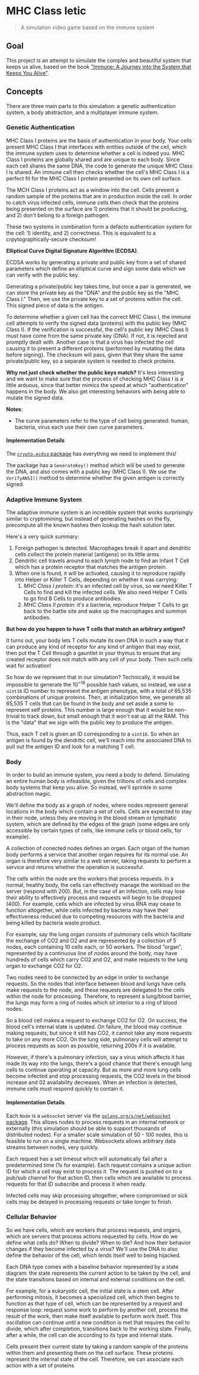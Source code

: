 # MHC Class Ietic
> A simulation video game based on the immune system

## Goal
This project is an attempt to simulate the complex and beautiful system that 
keeps us alive, based on the book ["Immune: A Journey into the System that
Keeps You Alive"](https://www.philippdettmer.net/immune).

## Concepts
There are three main parts to this simulation: a genetic authentication 
system, a body abstraction, and a multiplayer immune system.

### Genetic Authentication
MHC Class I proteins are the basis of authentication in your body. Your cells
present MHC Class I that interfaces with entities outside of the cell, which the
immune system uses to determine whether a cell is indeed you. MHC Class I
proteins are globally shared and are unique to each body. Since each cell shares
the same DNA, the code to generate the unique MHC Class I is shared. An immune
cell then checks whether the cell's MHC Class I is a perfect fit for the MHC
Class I protein presented on its own cell surface.

The MCH Class I proteins act as a window into the cell. Cells present a random
sample of the proteins that are in production inside the cell. In order to catch
virus infected cells, immune cells then check that the proteins being presented
on the surface are 1) proteins that it should be producing, and 2) don't belong
to a foreign pathogen.

These two systems in combination form a defacto authentication system for the
cell: 1) identity, and 2) correctness. This is equivalent to a
crpytographically-secure checksum!

**Elliptical Curve Digital Signature Algorithm (ECDSA)**.

ECDSA works by generating a private and public key from a set of shared
parameters which define an elliptical curve and sign some data which we can
verify with the public key.

Generating a private/public key takes time, but once a pair is generated,
we can store the private key as the "DNA" and the public key as the
"MHC Class I." Then, we use the private key to a set of proteins within the
cell. This signed piece of data is the antigen.

To determine whether a given cell has the correct MHC Class I, the immune cell 
attempts to verify the signed data (proteins) with the public key
(MHC Class I). If the verification is successful, the cell's public key
(MHC Class I) must have come from the same private key (DNA). If not, it is
rejected and promptly dealt with. Another case is that a virus has infected the
cell causing it to present a different proteins (performed by mutating the
data before signing). The checksum will pass, given that they share the same
private/public key, so a separate system is needed to check proteins.

**Why not just check whether the public keys match?**
It's less interesting and we want to make sure that the process of checking
MHC Class I is a little arduous, since that better mimics the speed at which
"authentication" happens in the body. We also get interesting behaviors
with being able to mutate the signed data.

**Notes**:

- The curve parameters refer to the type of cell being generated: human,
bacteria, virus each use their own curve parameters. 


#### Implementation Details
The [`crypto.ecdsa` package](https://pkg.go.dev/crypto/ecdsa) has everything we
need to implement this!

The package has a `GenerateKey()` method which will be used to generate the
DNA, and also comes with a public key (MHC Class I). We use the `VerifyANSI()`
method to determine whether the given antigen is correctly signed.

### Adaptive Immune System

The adaptive immune system is an incredible system that works surprisingly
similar to cryptomining, but instead of generating hashes on the fly,
precompute all the known hashes then lookup the hash solution later. 

Here's a very quick summary:

1. Foreign pathogen is detected. Macrophages break it apart and dendritic cells
   collect the protein material (antigens) on its little arms.
1. Dendritic cell travels around to each lymph node to find an Infant T Cell
   which has a protein receptor that matches the antigen protein.
1. When one is found, it will be activated, causing it to reproduce rapidly into
   Helper or Killer T Cells, depending on whether it was carrying:
   1. *MHC Class I protein*: it's an infected cell by virus, so we need Killer T 
      Cells to find and kill the infected cells. We also need Helper T Cells to
      go find B Cells to produce antibodies.
   1. *MHC Class II protein*: it's a bacteria, reproduce Helper T Cells to go
      back to the battle site and wake up the macrophages and summon antibodies.

**But how do you happen to have T cells that match an arbitrary antigen?**

It turns out, your body lets T cells mutate its own DNA in such a way that it
can produce any kind of receptor for any kind of antigen that may exist, then
put the T Cell through a gauntlet in your thymus to ensure that any created
receptor does not match with any cell of your body. Then such cells wait for
activation!

So how do we represent that in our simulation? Technically, it would be
impossible to generate the 10<sup>~16</sup> possible hash values, so instead, we
use a `uint16` ID number to represent the antigen phenotype, with a total of
65,535 combinations of unique proteins. Then, at initialization time, we
generate all 65,535 T cells that can be found in the body and set aside a
some to represent self proteins. This number is large enough that it
would be non-trivial to track down, but small enough that it won't eat up all
the RAM. This is the "data" that we sign with the public key to produce the
antigen.

Thus, each T cell is given an ID corresponding to a `uint16`. So when an antigen
is found by the dendritic cell, we'll reach into the associated DNA to pull out
the antigen ID and look for a matching T cell.


### Body
In order to build an immune system, you need a body to defend. Simulating an
entire human body is infeasible, given the trillions of cells and complex body
systems that keep you alive. So instead, we'll sprinkle in some abstraction 
magic.

We'll define the body as a graph of nodes, where nodes represent general
locations in the body which contain a set of cells. Cells are expected to stay
in their node, unless they are moving in the blood stream or lymphatic system,
which are defined by the edges of the graph (some edges are only accessible
by certain types of cells, like immune cells or blood cells, for example).

A collection of conected nodes defines an organ. Each organ of the human body 
performs a service that another organ requires for its normal use. An organ is 
therefore very similar to a web server, taking requests to perform a service
and returns whether the operation is successful. 

The cells within the node are the workers that process requests. In a normal,
healthy body, the cells can effectively manage the workload on the server 
(respond with 200). But, in the case of an infection, cells may lose their 
ability to effectively process and requests will begin to be dropped (400).
For example, cells which are infected by virus RNA may cease to function
altogether, while cells infected by bacteria may have their effectiveness
reduced due to competing resources with the bacteria and being killed by 
bacteria waste product.

For example, say the lung organ consists of pulmonary cells which facilitate the
exchange of CO2 and O2 and are represented by a collection of 5 nodes, each 
containing 10 cells each, or 50 workers. The blood "organ", represented by a 
continuous line of nodes around the body, may have hundreds of cells which 
carry CO2 and O2, and make requests to the lung organ to exchange CO2 for O2. 

Two nodes need to be connected by an edge in order to exchange requests. So the
nodes that interface between blood and lungs have cells make requests to the
node, and these requests are delegated to the cells within the node for processing. Therefore, to represent a lung/blood barrier, the lungs may form 
a ring of nodes which sit interior to a ring of blood nodes.

So a blood cell makes a request to exchange CO2 for O2. On success, the blood
cell's internal state is updated. On failure, the blood may continue making
requests, but since it still has CO2, it cannot take any more requests to take 
on any more CO2. On the lung side, pulmonary cells will attempt to process 
requests as soon as possible, returning 200s if it is available.

However, if there's a pulmonary infection, say a virus which affects it has
made its way into the lungs, there's a good chance that there's enough lung
cells to continue operating at capacity. But as more and more lung cells
become infected and stop processing requests, the CO2 levels in the blood
increase and 02 availability decreases. When an infection is detected, immune
cells must respond quickly to contain it.

#### Implementation Details

Each `Node` is a `websocket` server via the
[`golang.org/x/net/websocket` package](https://pkg.go.dev/golang.org/x/net/websocket). This allows nodes to process 
requests in an internal network or externally (this simulation should be able 
to support thousands of distributed nodes). For a smaller scale simulation of 
50 - 100 nodes, this is feasible to run on a single machine. Websockets allows
arbitrary data streams between nodes, very quickly. 

Each request has a set timeout which will automatically fail after a 
predetermined time (1s for example). Each request contains a unique action ID
for which a cell may exist to process it. The request is pushed on to a pub/sub
channel for that action ID, then cells which are available to process requests 
for that ID subscribe and process it when ready.

Infected cells may skip processing altogether, where compromised or sick cells
may be delayed in processing requests or take longer to finish.

### Cellular Behavior

So we have cells, which are workers that process requests, and organs, which 
are servers that process actions requested by cells. How do we define what 
cells do? When to divide? When to die? And how their behavior changes if they 
become infected by a virus? We'll use the DNA to also define the behavior of
the cell, which lends itself well to being hijacked.

Each DNA type comes with a baseline behavior represented by a state diagram: the
state represents the current action to be taken by the cell, and the state
transitions based on internal and external conditions on the cell.

For example, for a eukaryotic cell, the initial state is a stem cell. After 
performing mitosis, it becomes a specialized cell, which then begins to function
as that type of cell, which can be represented by a request and response loop:
request some work to perform by another cell, process the result of the work,
then make itself available to perform work itself. This oscillation can continue
until a new condition is met that requires the cell to divide, which after
completion, transitions back to the working state. Finally, after a while, the
cell can die according to its type and internal state.

Cells present their current state by taking a random sample of the proteins
within them and presenting them on the cell surface. These proteins represent
the internal state of the cell. Therefore, we can associate each action with
a set of proteins 
